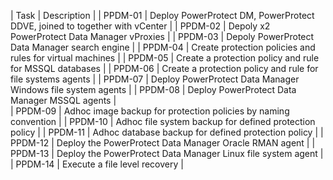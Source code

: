 | Task    | Description                                                                |
| PPDM-01 | Deploy PowerProtect DM, PowerProtect DDVE, joined to together with vCenter |
| PPDM-02 | Depoly x2 PowerProtect Data Manager vProxies                               |
| PPDM-03 | Depoly PowerProtect Data Manager search engine                             |
| PPDM-04 | Create protection policies and rules for virtual machines                  | 
| PPDM-05 | Create a protection policy and rule for MSSQL databases                    |
| PPDM-06 | Create a protection policy and rule for file systems agents                |
| PPDM-07 | Deploy PowerProtect Data Manager Windows file system agents                |
| PPDM-08 | Deploy PowerProtect Data Manager MSSQL agents                              |  
| PPDM-09 | Adhoc image backup for protection policies by naming convention            |
| PPDM-10 | Adhoc file system backup for defined protection policy                     |
| PPDM-11 | Adhoc database backup for defined protection policy                        |
| PPDM-12 | Deploy the PowerProtect Data Manager Oracle RMAN agent                     |
| PPDM-13 | Deploy the PowerProtect Data Manager Linux file system agent               |
| PPDM-14 | Execute a file level recovery                                              |
